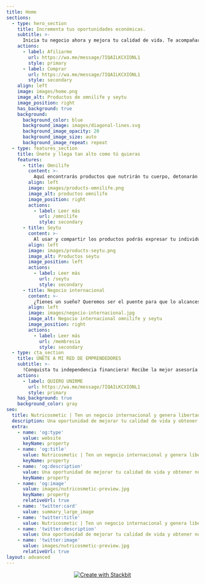 ```yaml
---
title: Home
sections:
  - type: hero_section
    title: Incrementa tus oportunidades económicas.
    subtitle: >-
      Inicia tu negocio ahora y mejora tu calidad de vida. Te acompañaremos paso a paso, para mostrarte la gran variedad de opciones que tenemos para ti.
    actions:
      - label: Afiliarme
        url: https://wa.me/message/7IQAILKCXIONL1
        style: primary
      - label: Comprar
        url: https://wa.me/message/7IQAILKCXIONL1
        style: secondary
    align: left
    image: images/home.png
    image_alt: Productos de omnilife y seytu
    image_position: right
    has_background: true
    background:
      background_color: blue
      background_image: images/diagonal-lines.svg
      background_image_opacity: 20
      background_image_size: auto
      background_image_repeat: repeat
  - type: features_section
    title: Únete y llega tan alto como tú quieras
    features:
      - title: Omnilife
        content: >-
          Aquí encontrarás productos que nutrirán tu cuerpo, detonarán la expresión de tu personalidad y te inspirarán a transformar tu entorno.
        align: left
        image: images/products-omnilife.png
        image_alt: productos omnilife
        image_position: right
        actions:
          - label: Leer más
            url: /omnilife
            style: secondary
      - title: Seytu
        content: >-
          Al usar y compartir los productos podrás expresar tu individualidad y obtener resultados visibles en tu piel, cabellos y estilo de vida.
        align: left
        image: images/products-seytu.png
        image_alt: Productos seytu
        image_position: left
        actions:
          - label: Leer más
            url: /seytu
            style: secondary
      - title: Negocio internacional
        content: >-
          ¿Tienes un sueño? Queremos ser el puente para que lo alcances. Vende los mejores productos de nutrición y de cosmética en más de veinte países.
        align: left
        image: images/negocio-internacional.jpg
        image_alt: Negocio internacional omnilife y seytu
        image_position: right
        actions:
          - label: Leer más
            url: /membresia
            style: secondary
  - type: cta_section
    title: ÚNETE A MI RED DE EMPRENDEDORES
    subtitle: >-
      !Conquista tu independencia financiera! Recibe la mejor asesoría personalizada para compras y afiliaciones.
    actions:
      - label: QUIERO UNIRME
        url: https://wa.me/message/7IQAILKCXIONL1
        style: primary
    has_background: true
    background_color: gray
seo:
  title: Nutricosmetic | Ten un negocio internacional y genera libertad financiera
  description: Una oportunidad de mejorar tu calidad de vida y obtener nuevos ingresos.
  extra:
    - name: 'og:type'
      value: website
      keyName: property
    - name: 'og:title'
      value: Nutricosmetic | Ten un negocio internacional y genera libertad financiera
      keyName: property
    - name: 'og:description'
      value: Una oportunidad de mejorar tu calidad de vida y obtener nuevos ingresos.
      keyName: property
    - name: 'og:image'
      value: images/nutricosmetic-preview.jpg
      keyName: property
      relativeUrl: true
    - name: 'twitter:card'
      value: summary_large_image
    - name: 'twitter:title'
      value: Nutricosmetic | Ten un negocio internacional y genera libertad financiera
    - name: 'twitter:description'
      value: Una oportunidad de mejorar tu calidad de vida y obtener nuevos ingresos.
    - name: 'twitter:image'
      value: images/nutricosmetic-preview.jpg
      relativeUrl: true
layout: advanced
---
```

<p align="center">
  <a href="https://app.stackbit.com/create?utm_source=theme-readme&utm_medium=referral&utm_campaign=stackbit_themes"><img alt="Create with Stackbit" src="https://assets.stackbit.com/badge/create-with-stackbit.svg"/></a>
</p>